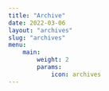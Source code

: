 ```yaml
---
title: "Archive"
date: 2022-03-06
layout: "archives"
slug: "archives"
menu:
    main:
        weight: 2
        params:
            icon: archives
---
```

